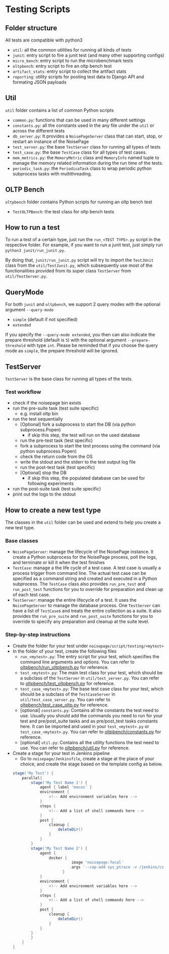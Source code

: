 # Testing Scripts

## Folder structure
All tests are compatible with python3
- `util`: all the common utilities for running all kinds of tests
- `junit`: entry script to fire a junit test (and many other supporting configs)
- `micro_bench`: entry script to run the microbenchmark tests
- `oltpbench`: entry script to fire an oltp bench test
- `artifact_stats`: entry script to collect the artifact stats
- `reporting`: utility scripts for posting test data to Django API and formating JSON payloads

## Util
`util` folder contains a list of common Python scripts
- `common.py`: functions that can be used in many different settings
- `constants.py`: all the constants used in the any file under the `util` or across the different tests
- `db_server.py`: It provides a `NoisePageServer` class that can start, stop, or restart an instance of the NoisePage
- `test_server.py`: the base `TestServer` class for running all types of tests
- `test_case.py`: the base `TestCase` class for all types of test cases.
- `mem_metrics.py`: the `MemoryMetric` class and `MemoryInfo` named tuple to manage the memory related information during the run time of the tests.
- `periodic_task.py`: the `PeriodicaTask` class to wrap periodic python subprocess tasks with multithreading.

## OLTP Bench
`oltpbench` folder contains Python scripts for running an oltp bench test
- `TestOLTPBench`: the test class for oltp bench tests

## How to run a test
To run a test of a certain type, just run the `run_<TEST TYPE>.py` script in the respective folder. For example, if you want to run a junit test, just simply run `python3 junit/run_junit.py`.

By doing that, `junit/run_junit.py` script will try to import the `TestJUnit` class from the `util/TestJunit.py`, which subsequently use most of the functionalities provided from its super class `TestServer` from `util/TestServer.py`.

## QueryMode
For both `junit` and `oltpbench`, we support 2 query modes with the optional argument `--query-mode`
- `simple` (default if not specified)
- `extended`

If you specify the `--query-mode extended`, you then can also indicate the prepare threshold (default is `5`) with the optional argument `--prepare-threshold` with type `int`. Please be reminded that if you choose the query mode as `simple`, the prepare threshold will be ignored.

## TestServer
`TestServer` is the base class for running all types of the tests. 

### Test workflow
- check if the noisepage bin exists
- run the pre-suite task (test suite specific)
  - e.g. install oltp bin 
- run the test sequentially
  - [Optional] fork a subprocess to start the DB (via python subprocess.Popen) 
    - if skip this step, the test will run on the used database
  - run the pre-test task (test specific)
  - fork a subprocess to start the test process using the command (via python subprocess.Popen)
  - check the return code from the OS
  - write the stdout and the stderr to the test output log file
  - run the post-test task (test specific)
  - [Optional] stop the DB
    - if skip this step, the populated database can be used for following experiments
- run the post-suite task (test suite specific) 
- print out the logs to the stdout

## How to create a new test type
The classes in the `util` folder can be used and extend to help you create a new test type.

### Base classes
- `NoisePageServer`: manage the lifecycle of the NoisePage instance. It create a Python subprocess for the NoisePage process, poll the logs, and terminate or kill it when the test finishes
- `TestCase`: manage a the life cycle of a test case. A test case is usually a process trigger from command line. The actual test case can be specified as a command string and created and executed in a Python subprocess. The `TestCase` class also provides `run_pre_test` and `run_post_test` functions for you to override for preparation and clean up of each test case.
- `TestServer`: manage the entire lifecycle of a test. It uses the `NoisePageServer` to manage the database process. One `TestServer` can have a list of `TestCase`s and treats the entire collection as a suite. It also provides the `run_pre_suite` and `run_post_suite` functions for you to override to specify any preparation and cleanup at the suite level.

### Step-by-step instructions
- Create the folder for your test under `noisepage/script/testing/<mytest>`
- In the folder of your test, create the following files
  - `run_<mytest>.py`: The entry script for your test, which specifies the command line arguments and options. You can refer to [oltpbench/run_oltpbench.py](https://github.com/cmu-db/noisepage/blob/master/script/testing/oltpbench/run_oltpbench.py) for reference.
  - `test_<mytest>.py`: The main test class for your test, which should be a subclass of the `TestServer` in `util/test_server.py`. You can refer to [oltpbench/test_oltpbench.py](https://github.com/cmu-db/noisepage/blob/master/script/testing/oltpbench/test_oltpbench.py) for reference.
  - `test_case_<mytest>.py`: The base test case class for your test, which should be a subclass of the `TestCaseServer` in `util/test_case_server.py`. You can refer to [oltpbench/test_case_oltp.py](https://github.com/cmu-db/noisepage/blob/master/script/testing/oltpbench/test_case_oltp.py) for reference.
  - [optional] `constants.py`: Contains all the constants the test need to use. Usually you should add the commands you need to run for your test and pre/post_suite tasks and as pre/post_test tasks constants here. It can be imported and used in your `test_<mytest>.py` or `test_case_<mytest>.py`. You can refer to [oltpbench/constants.py](https://github.com/cmu-db/noisepage/blob/master/script/testing/oltpbench/constants.py) for reference.
  - [optional] `util.py`: Contains all the utility functions the test need to use. You can refer to [oltpbench/util.py](https://github.com/cmu-db/noisepage/blob/master/script/testing/oltpbench/util.py) for reference.
- Create a stage for your test in Jenkins pipeline
  - Go to `noisepage/Jenkinsfile`, create a stage at the place of your choice, and create the stage based on the template config as below.
  ```groovy
  stage('My Test') {
      parallel{
          stage('My Test Name 1') {
              agent { label 'macos' }
              environment {
                  <!-- Add environment variables here -->
              }
              steps {
                  <!-- Add a list of shell commands here -->
              }
              post {
                  cleanup {
                      deleteDir()
                  }
              }
          }
          stage('My Test Name 2') {
              agent {
                  docker {
                            image 'noisepage:focal'
                            args '--cap-add sys_ptrace -v /jenkins/ccache:/home/jenkins/.ccache'
                        }
              }
              environment {
                  <!-- Add environment variables here -->
              }
              steps {
                  <!-- Add a list of shell commands here -->
              }
              post {
                  cleanup {
                      deleteDir()
                  }
              }
          }
          }
      }
  }
  ```